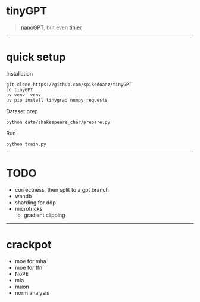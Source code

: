 # tinyGPT

> [nanoGPT](https://github.com/karpathy/nanoGPT), but even [tinier](https://github.com/tinygrad/tinygrad)

---

# quick setup


Installation
```
git clone https://github.com/spikedoanz/tinyGPT
cd tinyGPT
uv venv .venv
uv pip install tinygrad numpy requests
```

Dataset prep
```
python data/shakespeare_char/prepare.py
```

Run
```
python train.py
```

---

# TODO

- correctness, then split to a gpt branch
- wandb
- sharding for ddp
- microtricks
    - gradient clipping

---

# crackpot

- moe for mha
- moe for ffn
- NoPE
- mla
- muon
- norm analysis
